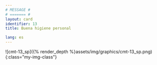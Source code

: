 ```yaml
---
# MESSAGE #
# ======= #
layout: card
identifier: 13
title: Buena higiene personal

lang: es
---
```


![cmt-13_sp]({% render_depth %}assets/img/graphics/cmt-13_sp.png){:class="my-img-class"}
